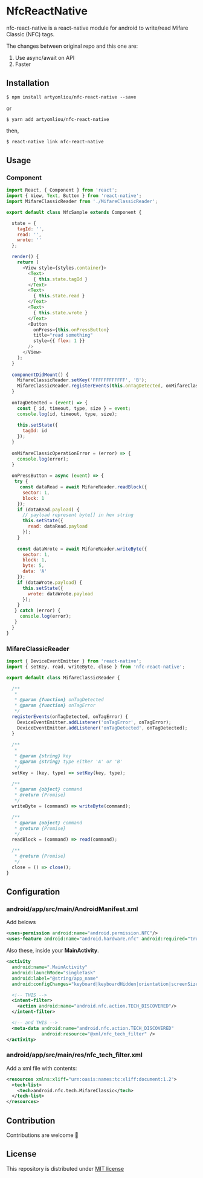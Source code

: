 # NfcReactNative

nfc-react-native is a react-native module for android to write/read Mifare Classic (NFC) tags.  

The changes between original repo and this one are:
1. Use async/await on API
2. Faster

## Installation

```
$ npm install artyomliou/nfc-react-native --save
```
or
```
$ yarn add artyomliou/nfc-react-native
```

then, 
```bash
$ react-native link nfc-react-native
```

## Usage

### Component
```javascript
import React, { Component } from 'react';
import { View, Text, Button } from 'react-native';
import MifareClassicReader from './MifareClassicReader';

export default class NfcSample extends Component {

  state = {
    tagId: '',
    read: '',
    wrote: ''
  };

  render() {
    return (
      <View style={styles.container}>
        <Text>
          { this.state.tagId }
        </Text>
        <Text>
          { this.state.read }
        </Text>
        <Text>
          { this.state.wrote }
        </Text>
        <Button
          onPress={this.onPressButton}
          title="read something"
          style={{ flex: 1 }}
        />
      </View>
    );
  }
  
  componentDidMount() {
    MifareClassicReader.setKey('FFFFFFFFFFFF', 'B');
    MifareClassicReader.registerEvents(this.onTagDetected, onMifareClassicOperationError);
  }
  
  onTagDetected = (event) => {
    const { id, timeout, type, size } = event;
    console.log(id, timeout, type, size);
    
    this.setState({
      tagId: id
    });
  }
  
  onMifareClassicOperationError = (error) => {
    console.log(error);
  }
  
  onPressButton = async (event) => {
   try {
     const dataRead = await MifareReader.readBlock({
      sector: 1,
      block: 1
    });
    if (dataRead.payload) {
      // payload represent byte[] in hex string
      this.setState({
        read: dataRead.payload
      });
    }
    
    const dataWrote = await MifareReader.writeByte({
      sector: 1,
      block: 1,
      byte: 5,
      data: 'A'
    });
    if (dataWrote.payload) {
      this.setState({
        wrote: dataWrote.payload
      });
    }
   } catch (error) {
     console.log(error);
   }
  }
}
```


### MifareClassicReader
```javascript
import { DeviceEventEmitter } from 'react-native';
import { setKey, read, writeByte, close } from 'nfc-react-native';

export default class MifareClassicReader {

  /**
   * 
   * @param {function} onTagDetected 
   * @param {function} onTagError 
   */
  registerEvents(onTagDetected, onTagError) {
    DeviceEventEmitter.addListener('onTagError', onTagError);
    DeviceEventEmitter.addListener('onTagDetected', onTagDetected);
  }
  
  /**
   * 
   * @param {string} key 
   * @param {string} type either 'A' or 'B'
   */
  setKey = (key, type) => setKey(key, type);

  /**
   * @param {object} command
   * @return {Promise}
   */
  writeByte = (command) => writeByte(command);

  /**
   * @param {object} command
   * @return {Promise}
   */
  readBlock = (command) => read(command);

  /**
   * @return {Promise}
   */
  close = () => close();
}

```

## Configuration

### android/app/src/main/AndroidManifest.xml

Add belows

```xml
<uses-permission android:name="android.permission.NFC"/>
<uses-feature android:name="android.hardware.nfc" android:required="true" />
```
  
Also these,
inside your **MainActivity**.
```xml
<activity
  android:name=".MainActivity"
  android:launchMode="singleTask"
  android:label="@string/app_name"
  android:configChanges="keyboard|keyboardHidden|orientation|screenSize">

  <!-- THIS -->
  <intent-filter>
    <action android:name="android.nfc.action.TECH_DISCOVERED"/>
  </intent-filter>

  <!-- and THIS -->
  <meta-data android:name="android.nfc.action.TECH_DISCOVERED"
             android:resource="@xml/nfc_tech_filter" />
</activity>
```

### android/app/src/main/res/nfc_tech_filter.xml
Add a xml file with contents:
```xml
<resources xmlns:xliff="urn:oasis:names:tc:xliff:document:1.2">
  <tech-list>
    <tech>android.nfc.tech.MifareClassic</tech>
  </tech-list>
</resources>
```

## Contribution
Contributions are welcome :raised_hands:

## License
This repository is distributed under [MIT license](https://github.com/Lube/nfc-react-native/blob/master/LICENSE) 
